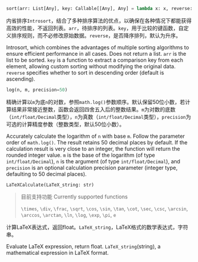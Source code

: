 ```python
sort(arr: List[Any], key: Callable[[Any], Any] = lambda x: x, reverse: bool = False)
```

内省排序`Introsort`，结合了多种排序算法的优点，以确保在各种情况下都能获得高效的性能，不返回列表。`arr`，待排序的列表。`key`，用于比较的键函数，自定义排序规则，而不必修改原始数据。`reverse`，是否降序排列，默认为升序。

Introsort, which combines the advantages of multiple sorting algorithms to ensure efficient performance in all cases. Does not return a list. `arr` is the list to be sorted. `key` is a function to extract a comparison key from each element, allowing custom sorting without modifying the original data. `reverse` specifies whether to sort in descending order (default is ascending).

```python
log(n, m, precision=50)
```

精确计算以`m`为底`n`的对数，参照`math.log()`参数顺序。默认保留50位小数，若计算结果非常接近整数，函数会返回四舍五入后的整数结果。`m`为对数的底数（`int/float/Decimal`类型），`n`为真数（`int/float/Decimal`类型），`precision`为可选的计算精度参数（整数类型，默认50位小数）。

Accurately calculate the logarithm of `n` with base `m`. Follow the parameter order of `math.log()`. The result retains 50 decimal places by default. If the calculation result is very close to an integer, the function will return the rounded integer value. `m` is the base of the logarithm (of type `int/float/Decimal`), `n` is the argument (of type `int/float/Decimal`), and `precision` is an optional calculation precision parameter (integer type, defaulting to 50 decimal places).

```python:
LaTeXCalculate(LaTeX_string: str)
```

> 目前支持功能 Currently supported functions
> 
> `\times`, `\div`, `\frac`, `\sqrt`, `\cos`, `\sin`, `\tan`, `\cot`, `\sec`, `\csc`, `\arcsin`, `\arccos`, `\arctan`, `\ln`, `\log`, `\exp`, `\pi`, `e`

计算LaTeX表达式，返回float。`LaTeX_string`，LaTeX格式的数学表达式，字符串。

Evaluate LaTeX expression, return float. `LaTeX_string`(string), a mathematical expression in LaTeX format.


